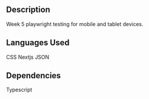 ## Description
Week 5 playwright testing for mobile and tablet devices.

## Languages Used
CSS
Nextjs
JSON

## Dependencies
Typescript

